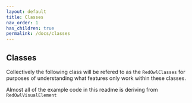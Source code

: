 ```yaml
---
layout: default
title: Classes
nav_order: 1
has_children: true
permalink: /docs/classes
---
```


## Classes

Collectively the following class will be refered to as the `RedOwlClasses` for purposes of understanding what features only work within these classes.

Almost all of the example code in this readme is deriving from `RedOwlVisualElement`